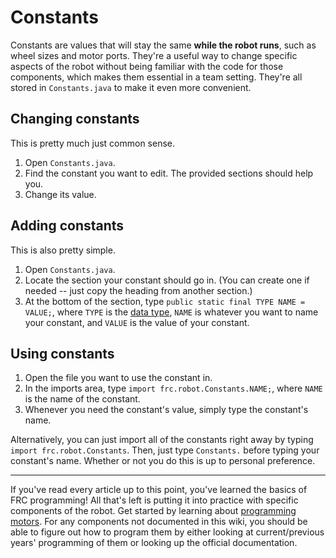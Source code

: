 # Constants

Constants are values that will stay the same **while the robot runs**, such as wheel sizes and motor ports. They're a useful way to change specific aspects of the robot without being familiar with the code for those components, which makes them essential in a team setting. They're all stored in `Constants.java` to make it even more convenient.

## Changing constants
This is pretty much just common sense.
1. Open `Constants.java`.
2. Find the constant you want to edit. The provided sections should help you.
3. Change its value.

## Adding constants
This is also pretty simple.
1. Open `Constants.java`.
2. Locate the section your constant should go in. (You can create one if needed -- just copy the heading from another section.)
3. At the bottom of the section, type `public static final TYPE NAME = VALUE;`, where `TYPE` is the [data type](https://www.w3schools.com/java/java_data_types.asp), `NAME` is whatever you want to name your constant, and `VALUE` is the value of your constant.

## Using constants
1. Open the file you want to use the constant in.
2. In the imports area, type `import frc.robot.Constants.NAME;`, where `NAME` is the name of the constant.
3. Whenever you need the constant's value, simply type the constant's name.

Alternatively, you can just import all of the constants right away by typing `import frc.robot.Constants`. Then, just type `Constants.` before typing your constant's name. Whether or not you do this is up to personal preference.

***

If you've read every article up to this point, you've learned the basics of FRC programming! All that's left is putting it into practice with specific components of the robot. Get started by learning about [programming motors](https://team2530.github.io/Documentation/programming/basics/Programming-motors/). For any components not documented in this wiki, you should be able to figure out how to program them by either looking at current/previous years' programming of them or looking up the official documentation.
